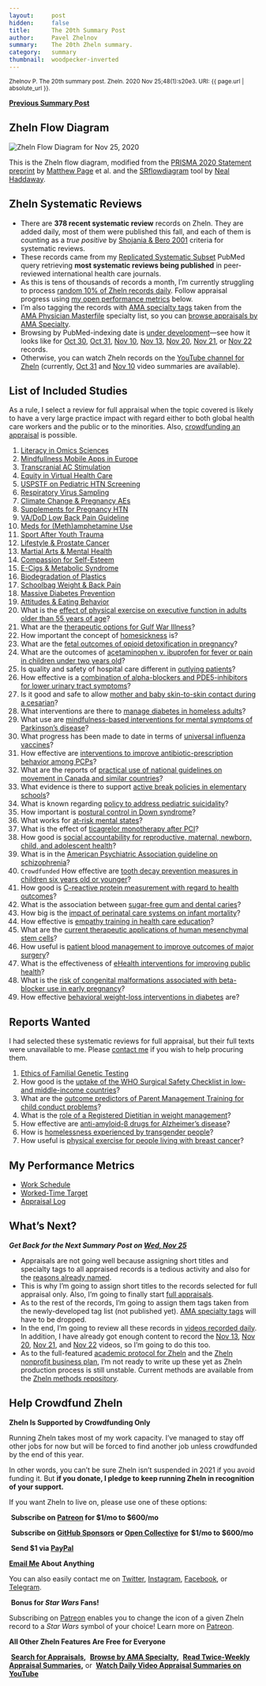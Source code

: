 ```yaml
---
layout:     post
hidden:     false
title:      The 20th Summary Post
author:     Pavel Zhelnov
summary:    The 20th Zheln summary.
category:   summary
thumbnail:  woodpecker-inverted
---
```


<small>Zhelnov P. The 20th summary post. Zheln. 2020 Nov 25;48(1):s20e3. URI: {{ page.url | absolute_url }}.</small>

**[Previous Summary Post](https://zheln.com/summary/2020/11/21/2/)**

## Zheln Flow Diagram

![Zheln Flow Diagram for Nov 25, 2020](/flow-diagram/2020-11-25-1.png)

This is the Zheln flow diagram, modified from the [PRISMA 2020 Statement preprint](https://doi.org/10.31222/osf.io/v7gm2) by [Matthew Page](https://twitter.com/mjpages) et al. and the [SRflowdiagram](https://github.com/nealhaddaway/SRflowdiagram) tool by [Neal Haddaway](https://twitter.com/nealhaddaway).

## Zheln Systematic Reviews

* There are **378 recent systematic review** records on Zheln. They are added daily, most of them were published this fall, and each of them is counting as a _true positive_ by [Shojania & Bero 2001](https://www.researchgate.net/publication/11820967_Taking_Advantage_of_the_Explosion_of_Systematic_Reviews_An_Efficient_MEDLINE_Search_Strategy) criteria for systematic reviews.
* These records came from my [Replicated Systematic Subset](https://github.com/p1m-ortho/qs-global-ortho-search-queries/blob/00eae711e5b5c09b9b4181688f9a6191e42cb720/README.md#pubmed-search) PubMed query retrieving **most systematic reviews being published** in peer-reviewed international health care journals.
* As this is tens of thousands of records a month, I’m currently struggling to process [random 10% of Zheln records daily](https://zheln.com/summary/2020/10/17/2/#there-has-been-an-awakening). Follow appraisal progress using [my open performance metrics](#my-performance-metrics) below.
* I’m also tagging the records with [AMA specialty tags](https://github.com/p1m-ortho/qs-global-ortho-search-queries/blob/1c90dfbbbbb9f85603f2686d1132039922dad874/zheln/zheln_ama_specialty_tags.csv) taken from the [AMA Physician Masterfile](https://www.ama-assn.org/practice-management/masterfile/ama-physician-masterfile) specialty list, so you can [browse appraisals by AMA Specialty](/browse/).
* Browsing by PubMed-indexing date is [under development](https://github.com/drzhelnov/zheln.github.io/issues/101)—see how it looks like for [Oct 30](https://zheln.com/2020/10/30/), [Oct 31](https://zheln.com/2020/10/31/), [Nov 10](https://zheln.com/2020/11/10/), [Nov 13](https://zheln.com/2020/11/10/), [Nov 20](https://zheln.com/2020/11/20/), [Nov 21](https://zheln.com/2020/11/21/), or [Nov 22](https://zheln.com/2020/11/22/) records.
* Otherwise, you can watch Zheln records on the [YouTube channel for Zheln](https://www.youtube.com/channel/UCMNQzA3-71TyD-fVbXnxfKQ) (currently, [Oct 31](https://www.youtube.com/watch?v=lzGZIvpz-P4) and [Nov 10](https://www.youtube.com/watch?v=OooxD0poFvM) video summaries are available).

## List of Included Studies

As a rule, I select a review for full appraisal when the topic covered is likely to have a very large practice impact with regard either to both global health care workers and the public or to the minorities. Also, [crowdfunding an appraisal](#help-crowdfund-zheln) is possible.

1. [Literacy in Omics Sciences](https://zheln.com/record/2020/11/16/170/)
2. [Mindfullness Mobile Apps in Europe](https://zheln.com/record/2020/11/20/72/)
3. [Transcranial AC Stimulation](https://zheln.com/record/2020/11/20/202/)
4. [Equity in Virtual Health Care](https://zheln.com/record/2020/11/20/207/)
5. [USPSTF on Pediatric HTN Screening](https://zheln.com/record/2020/11/20/349/)
6. [Respiratory Virus Sampling](https://zheln.com/record/2020/11/20/351/)
7. [Climate Change & Pregnancy AEs](https://zheln.com/record/2020/11/20/429/)
8. [Supplements for Pregnancy HTN](https://zheln.com/record/2020/11/20/514/)
9. [VA/DoD Low Back Pain Guideline](https://zheln.com/record/2020/11/20/604/)
10. [Meds for (Meth)amphetamine Use](https://zheln.com/record/2020/11/20/624/)
11. [Sport After Youth Trauma](https://zheln.com/record/2020/11/20/632/)
12. [Lifestyle & Prostate Cancer](https://zheln.com/record/2020/11/20/650/)
13. [Martial Arts & Mental Health](https://zheln.com/record/2020/11/21/100/)
14. [Compassion for Self-Esteem](https://zheln.com/record/2020/11/21/204/)
15. [E-Cigs & Metabolic Syndrome](https://zheln.com/record/2020/11/21/304/)
16. [Biodegradation of Plastics](https://zheln.com/record/2020/11/21/307/)
17. [Schoolbag Weight & Back Pain](https://zheln.com/record/2020/11/21/341/)
18. [Massive Diabetes Prevention](https://zheln.com/record/2020/11/22/148/)
19. [Attitudes & Eating Behavior](https://zheln.com/record/2020/11/22/127/)
20. What is the [effect of physical exercise on executive function in adults older than 55 years of age](https://zheln.com/record/2020/10/31/17/)?
21. What are the [therapeutic options for Gulf War Illness](https://zheln.com/record/2020/10/31/30/)?
22. How important the concept of [homesickness](https://zheln.com/record/2020/10/31/370/) is?
23. What are the [fetal outcomes of opioid detoxification in pregnancy](https://zheln.com/record/2020/10/31/506/)?
24. What are the outcomes of [acetaminophen v. ibuprofen for fever or pain in children under two years old](https://zheln.com/record/2020/10/30/26/)?
25. Is quality and safety of hospital care different in [outlying patients](https://zheln.com/record/2020/10/30/724/)?
26. How effective is a [combination of alpha-blockers and PDE5-inhibitors for lower urinary tract symptoms](https://zheln.com/record/2020/10/30/178/)?
27. Is it good and safe to allow [mother and baby skin-to-skin contact during a cesarian](https://zheln.com/record/2020/10/24/75/)?
28. What interventions are there to [manage diabetes in homeless adults](https://zheln.com/record/2020/10/24/88/)?
29. What use are [mindfulness-based interventions for mental symptoms of Parkinson’s disease](https://zheln.com/record/2020/10/24/99/)?
30. What progress has been made to date in terms of [universal influenza vaccines](https://zheln.com/record/2020/10/24/177/)?
31. How effective are [interventions to improve antibiotic-prescription behavior among PCPs](https://zheln.com/record/2020/10/23/235/)?
32. What are the reports of [practical use of national guidelines on movement in Canada and similar countries](https://zheln.com/record/2020/10/16/357/)?
33. What evidence is there to support [active break policies in elementary schools](https://zheln.com/record/2020/10/16/425/)?
34. What is known regarding [policy to address pediatric suicidality](https://zheln.com/record/2020/10/19/267/)?
35. How important is [postural control in Down syndrome](https://zheln.com/record/2020/10/14/28/)?
36. What works for [at-risk mental states](https://zheln.com/record/2020/10/14/87/)?
37. What is the effect of [ticagrelor monotherapy after PCI](https://zheln.com/record/2020/10/09/15/)?
38. How good is [social accountability for reproductive, maternal, newborn, child, and adolescent health](https://zheln.com/record/2020/10/09/17/)?
39. What is in the [American Psychiatric Association guideline on schizophrenia](https://zheln.com/record/2020/10/09/302/)?
40. `Crowdfunded` How effective are [tooth decay prevention measures in children six years old or younger](https://zheln.com/record/2020/09/27/19/)?
41. How good is [C-reactive protein measurement with regard to health outcomes](https://zheln.com/record/2020/09/27/10/)?
42. What is the association between [sugar-free gum and dental caries](https://zheln.com/record/2020/09/27/21/)?
43. How big is the [impact of perinatal care systems on infant mortality](https://zheln.com/record/2020/09/27/36/)?
44. How effective is [empathy training in health care education](https://zheln.com/record/2020/09/27/37/)?
45. What are the [current therapeutic applications of human mesenchymal stem cells](https://zheln.com/record/2020/09/27/45/)?
46. How useful is [patient blood management to improve outcomes of major surgery](https://zheln.com/record/2020/09/27/46/)?
47. What is the effectiveness of [eHealth interventions for improving public health](https://zheln.com/record/2020/10/02/345/)?
48. What is the [risk of congenital malformations associated with beta-blocker use in early pregnancy](/record/2020/09/27/6/)?
49. How effective [behavioral weight-loss interventions in diabetes](/record/2020/09/02/1/) are?

## Reports Wanted

I had selected these systematic reviews for full appraisal, but their full texts were unavailable to me. Please [contact me](#see-you-around-peer) if you wish to help procuring them.

1. [Ethics of Familial Genetic Testing](https://zheln.com/record/2020/11/20/213/)
2. How good is the [uptake of the WHO Surgical Safety Checklist in low- and middle-income countries](https://zheln.com/record/2020/10/16/49/)?
3. What are the [outcome predictors of Parent Management Training for child conduct problems](https://zheln.com/record/2020/10/19/44/)?
4. What is the [role of a Registered Dietitian in weight management](https://zheln.com/record/2020/10/19/210/)?
5. How effective are [anti-amyloid-β drugs for Alzheimer’s disease](https://zheln.com/record/2020/10/14/116/)?
6. How is [homelessness experienced by transgender people](https://zheln.com/record/2020/09/27/7/)?
7. How useful is [physical exercise for people living with breast cancer](https://zheln.com/record/2020/09/27/47/)?

## My Performance Metrics

* [Work Schedule](https://github.com/p1m-ortho/qs-global-ortho-search-queries/blob/5378a410415b5f7f915e3382b337dfff077784bc/zheln/Work_Schedule.md)
* [Worked-Time Target](https://github.com/p1m-ortho/qs-global-ortho-search-queries/blob/5378a410415b5f7f915e3382b337dfff077784bc/zheln/Worked_Time_Log.md)
* [Appraisal Log](https://github.com/p1m-ortho/qs-global-ortho-search-queries/blob/5378a410415b5f7f915e3382b337dfff077784bc/zheln/Appraisal_Log.md)

## What’s Next?

_**Get Back for the Next Summary Post on [Wed, Nov 25](https://github.com/drzhelnov/zheln.github.io/milestone/70)**_

* Appraisals are not going well because assigning short titles and specialty tags to all appraised records is a tedious activity and also for the [reasons already named](https://zheln.com/summary/2020/10/31/2/#whats-going-on).
* This is why I’m going to assign short titles to the records selected for full appraisal only. Also, I’m going to finally start [full appraisals](https://github.com/p1m-ortho/qs-global-ortho-search-queries/blob/714748ca646d2d3582625f481e0e0f01380fb8a4/README.md#full-appraisal-stage).
* As to the rest of the records, I’m going to assign them tags taken from the newly-developed tag list (not published yet). [AMA specialty tags](https://github.com/p1m-ortho/qs-global-ortho-search-queries/blob/714748ca646d2d3582625f481e0e0f01380fb8a4/README.md#specialty-tagging) will have to be dropped.
* In the end, I’m going to review all these records in [videos recorded daily](https://www.youtube.com/channel/UCMNQzA3-71TyD-fVbXnxfKQ). In addition, I have already got enough content to record the [Nov 13](https://zheln.com/2020/11/10/), [Nov 20](https://zheln.com/2020/11/20/), [Nov 21](https://zheln.com/2020/11/21/), and [Nov 22](https://zheln.com/2020/11/22/) videos, so I’m going to do this too.
* As to the full-featured [academic protocol for Zheln](https://github.com/drzhelnov/zheln.github.io/projects/2) and the [Zheln nonprofit business plan](https://github.com/drzhelnov/zheln.github.io/projects/4), I’m not ready to write up these yet as Zheln production process is still unstable. Current methods are available from the [Zheln methods repository](https://github.com/p1m-ortho/qs-global-ortho-search-queries/blob/714748ca646d2d3582625f481e0e0f01380fb8a4/README.md).

## Help Crowdfund Zheln

**Zheln Is Supported by Crowdfunding Only**

Running Zheln takes most of my work capacity. I’ve managed to stay off other jobs for now but will be forced to find another job unless crowdfunded by the end of this year.

In other words, you can’t be sure Zheln isn’t suspended in 2021 if you avoid funding it. But **if you donate, I pledge to keep running Zheln in recognition of your support.**

If you want Zheln to live on, please use one of these options:

<i class="fab fa-patreon"></i>&nbsp;**Subscribe on [Patreon](https://patreon.com/zheln) for $1/mo to $600/mo**

<i class="fab fa-github-alt"></i>&nbsp;**Subscribe on [GitHub Sponsors](https://github.com/sponsors/drzhelnov) or [Open Collective](https://opencollective.com/zheln) for $1/mo to $600/mo**

<i class="fab fa-cc-paypal"></i>&nbsp;**Send $1 via [PayPal](https://paypal.me/pjelnov)**

<i class="fas fa-envelope"></i> **[Email Me](mailto:pavel@zheln.com) About Anything**

You can also easily contact me on [Twitter](https://twitter.com/drzhelnov), [Instagram](https://instagram.com/igzheln), [Facebook](https://facebook.com/drzhelnov), or [Telegram](https://t.me/drzhelnov).

<i class="far fa-grin-alt"></i>&nbsp;**Bonus for _Star Wars_ Fans!**

Subscribing on [Patreon](https://patreon.com/zheln) enables you to change the icon of a given Zheln record to a _Star Wars_ symbol of your choice! Learn more on [Patreon](https://patreon.com/zheln).

**All Other Zheln Features Are Free for Everyone**

<i class="fa fa-search"></i>&nbsp;**[Search for Appraisals](https://zheln.com/search),** <i class="fas fa-user-md"></i>&nbsp;**[Browse by AMA Specialty](https://zheln.com/browse),** <i class="fa fa-home"></i>&nbsp;**[Read Twice-Weekly Appraisal Summaries](https://zheln.com),** or <i class="fab fa-youtube"></i>&nbsp;**[Watch Daily Video Appraisal Summaries on YouTube](https://zheln.com/search)**

